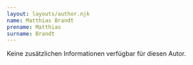 ```yaml
---
layout: layouts/author.njk
name: Matthias Brandt
prename: Matthias
surname: Brandt
---
```

Keine zusätzlichen Informationen verfügbar für diesen Autor.
